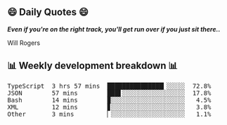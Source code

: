 ## 😄 Daily Quotes 😄

_**Even if you're on the right track, you'll get run over if you just sit there..**_

Will Rogers



## 📊 Weekly development breakdown 📊

<pre>TypeScript  3 hrs 57 mins  ███████████████▎░░░░░  72.8%
JSON        57 mins        ███▋░░░░░░░░░░░░░░░░░  17.8%
Bash        14 mins        ▉░░░░░░░░░░░░░░░░░░░░   4.5%
XML         12 mins        ▊░░░░░░░░░░░░░░░░░░░░   3.8%
Other       3 mins         ▏░░░░░░░░░░░░░░░░░░░░   1.1%</pre>